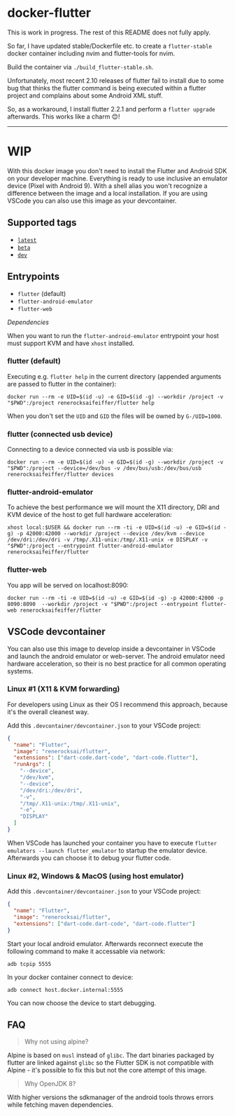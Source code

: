 # docker-flutter

This is work in progress. The rest of this README does not fully apply.

So far, I have updated stable/Dockerfile etc. to create a `flutter-stable` docker container including nvim and flutter-tools for
nvim.

Build the container via `./build_flutter-stable.sh`.

Unfortunately, most recent 2.10 releases of flutter fail to install due to some bug that thinks the flutter command is
being executed within a flutter project and complains about some Android XML stuff.

So, as a workaround, I install flutter 2.2.1 and perform a `flutter upgrade` afterwards. This works like a charm 😊!

---

# WIP

With this docker image you don't need to install the Flutter and Android SDK on your developer machine. Everything is ready to use inclusive an emulator device (Pixel with Android 9). With a shell alias you won't recognize a difference between the image and a local installation. If you are using VSCode you can also use this image as your devcontainer.

## Supported tags

- [`latest`](https://github.com/renerocksai/docker-flutter/blob/master/stable/Dockerfile)
- [`beta`](https://github.com/renerocksai/docker-flutter/tree/master/beta)
- [`dev`](https://github.com/renerocksai/docker-flutter/tree/master/dev)

## Entrypoints

- `flutter` (default)
- `flutter-android-emulator`
- `flutter-web`

_Dependencies_

When you want to run the `flutter-android-emulator` entrypoint your host must support KVM and have `xhost` installed.

### flutter (default)

Executing e.g. `flutter help` in the current directory (appended arguments are passed to flutter in the container):

```shell
docker run --rm -e UID=$(id -u) -e GID=$(id -g) --workdir /project -v "$PWD":/project renerocksaifeiffer/flutter help
```

When you don't set the `UID` and `GID` the files will be owned by `G-/UID=1000`.

### flutter (connected usb device)

Connecting to a device connected via usb is possible via:

```shell
docker run --rm -e UID=$(id -u) -e GID=$(id -g) --workdir /project -v "$PWD":/project --device=/dev/bus -v /dev/bus/usb:/dev/bus/usb renerocksaifeiffer/flutter devices
```

### flutter-android-emulator

To achieve the best performance we will mount the X11 directory, DRI and KVM device of the host to get full hardware acceleration:

```shell
xhost local:$USER && docker run --rm -ti -e UID=$(id -u) -e GID=$(id -g) -p 42000:42000 --workdir /project --device /dev/kvm --device /dev/dri:/dev/dri -v /tmp/.X11-unix:/tmp/.X11-unix -e DISPLAY -v "$PWD":/project --entrypoint flutter-android-emulator  renerocksaifeiffer/flutter
```

### flutter-web

You app will be served on localhost:8090:

```shell
docker run --rm -ti -e UID=$(id -u) -e GID=$(id -g) -p 42000:42000 -p 8090:8090  --workdir /project -v "$PWD":/project --entrypoint flutter-web renerocksaifeiffer/flutter
```

## VSCode devcontainer

You can also use this image to develop inside a devcontainer in VSCode and launch the android emulator or web-server. The android emulator need hardware acceleration, so their is no best practice for all common operating systems.

### Linux #1 (X11 & KVM forwarding)

For developers using Linux as their OS I recommend this approach, because it's the overall cleanest way.

Add this `.devcontainer/devcontainer.json` to your VSCode project:

```json
{
  "name": "Flutter",
  "image": "renerocksai/flutter",
  "extensions": ["dart-code.dart-code", "dart-code.flutter"],
  "runArgs": [
    "--device",
    "/dev/kvm",
    "--device",
    "/dev/dri:/dev/dri",
    "-v",
    "/tmp/.X11-unix:/tmp/.X11-unix",
    "-e",
    "DISPLAY"
  ]
}
```

When VSCode has launched your container you have to execute `flutter emulators --launch flutter_emulator` to startup the emulator device. Afterwards you can choose it to debug your flutter code.

### Linux #2, Windows & MacOS (using host emulator)

Add this `.devcontainer/devcontainer.json` to your VSCode project:

```json
{
  "name": "Flutter",
  "image": "renerocksai/flutter",
  "extensions": ["dart-code.dart-code", "dart-code.flutter"]
}
```

Start your local android emulator. Afterwards reconnect execute the following command to make it accessable via network:

```shell
adb tcpip 5555
```

In your docker container connect to device:

```shell
adb connect host.docker.internal:5555
```

You can now choose the device to start debugging.

## FAQ

> Why not using alpine?

Alpine is based on `musl` instead of `glibc`. The dart binaries packaged by flutter are linked against `glibc` so the Flutter SDK is not compatible with Alpine - it's possible to fix this but not the core attempt of this image.

> Why OpenJDK 8?

With higher versions the sdkmanager of the android tools throws errors while fetching maven dependencies.
